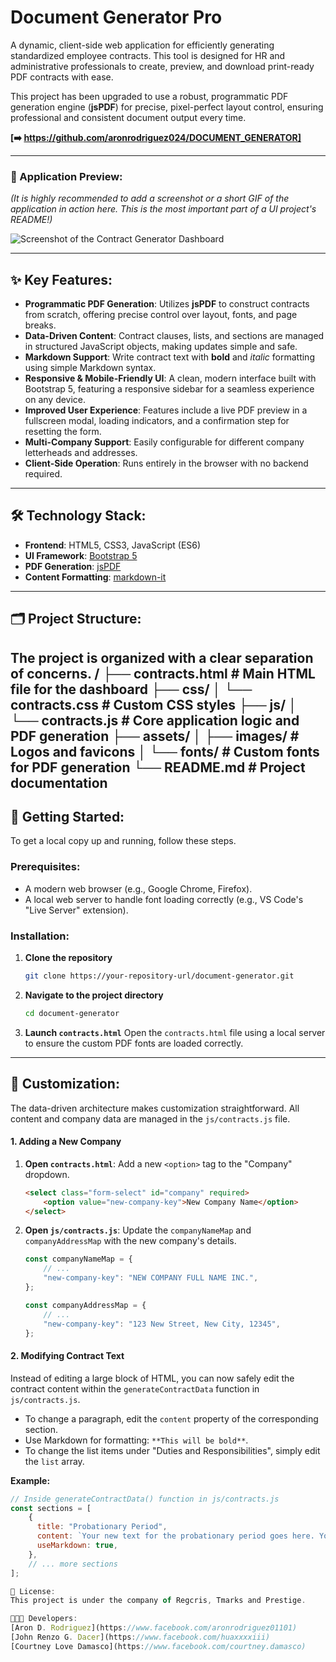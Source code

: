 # Document Generator Pro

A dynamic, client-side web application for efficiently generating standardized employee contracts. This tool is designed for HR and administrative professionals to create, preview, and download print-ready PDF contracts with ease.

This project has been upgraded to use a robust, programmatic PDF generation engine (**jsPDF**) for precise, pixel-perfect layout control, ensuring professional and consistent document output every time.

**[➡️ https://github.com/aronrodriguez024/DOCUMENT_GENERATOR]**

---

### 📸 Application Preview:

*(It is highly recommended to add a screenshot or a short GIF of the application in action here. This is the most important part of a UI project's README!)*

![Screenshot of the Contract Generator Dashboard](./path/to/your/screenshot.png)

---

## ✨ Key Features:

-   **Programmatic PDF Generation**: Utilizes **jsPDF** to construct contracts from scratch, offering precise control over layout, fonts, and page breaks.
-   **Data-Driven Content**: Contract clauses, lists, and sections are managed in structured JavaScript objects, making updates simple and safe.
-   **Markdown Support**: Write contract text with **bold** and *italic* formatting using simple Markdown syntax.
-   **Responsive & Mobile-Friendly UI**: A clean, modern interface built with Bootstrap 5, featuring a responsive sidebar for a seamless experience on any device.
-   **Improved User Experience**: Features include a live PDF preview in a fullscreen modal, loading indicators, and a confirmation step for resetting the form.
-   **Multi-Company Support**: Easily configurable for different company letterheads and addresses.
-   **Client-Side Operation**: Runs entirely in the browser with no backend required.

---

## 🛠️ Technology Stack:

-   **Frontend**: HTML5, CSS3, JavaScript (ES6)
-   **UI Framework**: [Bootstrap 5](https://getbootstrap.com/)
-   **PDF Generation**: [jsPDF](https://github.com/parallax/jsPDF)
-   **Content Formatting**: [markdown-it](https://github.com/markdown-it/markdown-it)

---

## 🗂️ Project Structure:

The project is organized with a clear separation of concerns.
/
├── contracts.html              # Main HTML file for the dashboard
├── css/
│   └── contracts.css           # Custom CSS styles
├── js/
│   └── contracts.js            # Core application logic and PDF generation
├── assets/
│   ├── images/                 # Logos and favicons
│   └── fonts/                  # Custom fonts for PDF generation
└── README.md                   # Project documentation
---

## 🚀 Getting Started:

To get a local copy up and running, follow these steps.

### Prerequisites:

-   A modern web browser (e.g., Google Chrome, Firefox).
-   A local web server to handle font loading correctly (e.g., VS Code's "Live Server" extension).

### Installation:

1.  **Clone the repository**
    ```sh
    git clone https://your-repository-url/document-generator.git
    ```
2.  **Navigate to the project directory**
    ```sh
    cd document-generator
    ```
3.  **Launch `contracts.html`**
    Open the `contracts.html` file using a local server to ensure the custom PDF fonts are loaded correctly.

---

## 🔧 Customization:

The data-driven architecture makes customization straightforward. All content and company data are managed in the `js/contracts.js` file.

#### 1. Adding a New Company

1.  **Open `contracts.html`**: Add a new `<option>` tag to the "Company" dropdown.
    ```html
    <select class="form-select" id="company" required>
        <option value="new-company-key">New Company Name</option>
    </select>
    ```
2.  **Open `js/contracts.js`**: Update the `companyNameMap` and `companyAddressMap` with the new company's details.
    ```javascript
    const companyNameMap = {
        // ...
        "new-company-key": "NEW COMPANY FULL NAME INC.",
    };

    const companyAddressMap = {
        // ...
        "new-company-key": "123 New Street, New City, 12345",
    };
    ```

#### 2. Modifying Contract Text

Instead of editing a large block of HTML, you can now safely edit the contract content within the `generateContractData` function in `js/contracts.js`.

-   To change a paragraph, edit the `content` property of the corresponding section.
-   Use Markdown for formatting: `**This will be bold**`.
-   To change the list items under "Duties and Responsibilities", simply edit the `list` array.

**Example:**
```javascript
// Inside generateContractData() function in js/contracts.js
const sections = [
    {
      title: "Probationary Period",
      content: `Your new text for the probationary period goes here. You can use **markdown** for bolding.`,
      useMarkdown: true,
    },
    // ... more sections
];

📄 License:
This project is under the company of Regcris, Tmarks and Prestige.

👨🏻‍💻 Developers:
[Aron D. Rodriguez](https://www.facebook.com/aronrodriguez01101)
[John Renzo G. Dacer](https://www.facebook.com/huaxxxxiii)
[Courtney Love Damasco](https://www.facebook.com/courtney.damasco)